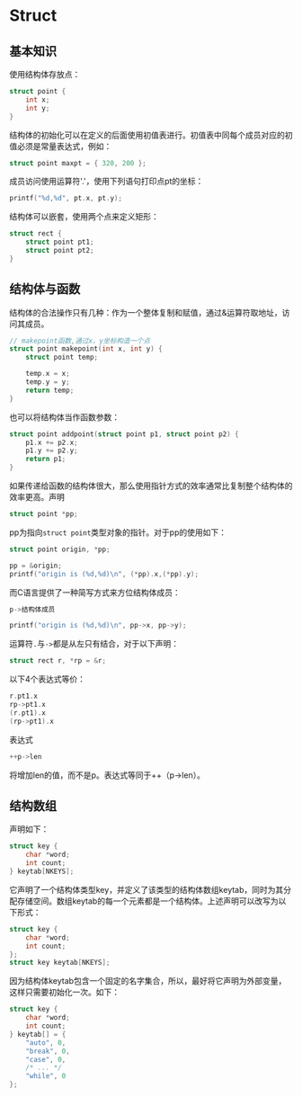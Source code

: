 # Struct
## 基本知识
使用结构体存放点：
```c
struct point {
    int x;
    int y;
}
```
结构体的初始化可以在定义的后面使用初值表进行。初值表中同每个成员对应的初值必须是常量表达式，例如：
```c
struct point maxpt = { 320, 200 };
```
成员访问使用运算符'.'，使用下列语句打印点pt的坐标：
```c
printf("%d,%d", pt.x, pt.y);
```
结构体可以嵌套，使用两个点来定义矩形：
```c
struct rect {
    struct point pt1;
    struct point pt2;
}
```

## 结构体与函数
结构体的合法操作只有几种：作为一个整体复制和赋值，通过&运算符取地址，访问其成员。
```c
// makepoint函数,通过x，y坐标构造一个点
struct point makepoint(int x, int y) {
    struct point temp;

    temp.x = x;
    temp.y = y;
    return temp;
}
```

也可以将结构体当作函数参数：
```c
struct point addpoint(struct point p1, struct point p2) {
    p1.x += p2.x;
    p1.y += p2.y;
    return p1;
}
```

如果传递给函数的结构体很大，那么使用指针方式的效率通常比复制整个结构体的效率更高。声明
```c
struct point *pp;
```
pp为指向`struct point`类型对象的指针。对于pp的使用如下：
```c
struct point origin, *pp;

pp = &origin;
printf("origin is (%d,%d)\n", (*pp).x,(*pp).y);
```
而C语言提供了一种简写方式来方位结构体成员：
```c
p->结构体成员

printf("origin is (%d,%d)\n", pp->x, pp->y);

```
运算符`.`与`->`都是从左只有结合，对于以下声明：
```c
struct rect r, *rp = &r;
```
以下4个表达式等价：
```c
r.pt1.x
rp->pt1.x
(r.pt1).x
(rp->pt1).x
```
表达式
```c
++p->len
```
将增加len的值，而不是p。表达式等同于++（p->len）。

## 结构数组
声明如下：
```c
struct key {
    char *word;
    int count;
} keytab[NKEYS];
```
它声明了一个结构体类型key，并定义了该类型的结构体数组keytab，同时为其分配存储空间。数组keytab的每一个元素都是一个结构体。上述声明可以改写为以下形式：
```c
struct key {
    char *word;
    int count;
};
struct key keytab[NKEYS];
```
因为结构体keytab包含一个固定的名字集合，所以，最好将它声明为外部变量，这样只需要初始化一次。如下：
```c
struct key {
    char *word;
    int count;
} keytab[] = {
    "auto", 0,
    "break", 0,
    "case", 0,
    /* ... */
    "while", 0
};
```



